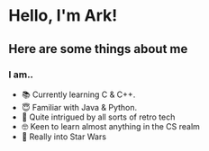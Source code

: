 # Hello, I'm Ark!
## Here are some things about me
### I am..
* 📚 Currently learning C & C++.  
* 😇 Familiar with Java & Python.  
* 💾 Quite intrigued by all sorts of retro tech  
* 🤓 Keen to learn almost anything in the CS realm  
* 🚀 Really into Star Wars
